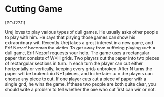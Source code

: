 # Cutting Game
[POJ2311]

Urej loves to play various types of dull games. He usually asks other people to play with him. He says that playing those games can show his extraordinary wit. Recently Urej takes a great interest in a new game, and Erif Nezorf becomes the victim. To get away from suffering playing such a dull game, Erif Nezorf requests your help. The game uses a rectangular paper that consists of W*H grids. Two players cut the paper into two pieces of rectangular sections in turn. In each turn the player can cut either horizontally or vertically, keeping every grids unbroken. After N turns the paper will be broken into N+1 pieces, and in the later turn the players can choose any piece to cut. If one player cuts out a piece of paper with a single grid, he wins the game. If these two people are both quite clear, you should write a problem to tell whether the one who cut first can win or not. 